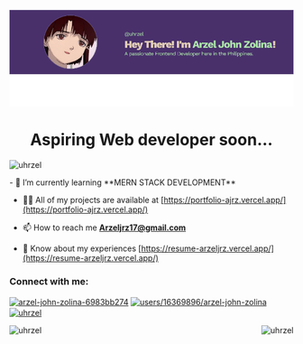 <p align="center"> <img src="image.png" alt="uhrzel" /> </p>
<h1 align="center"> Aspiring Web developer soon...</h1>
<p align="left"> <img src="https://komarev.com/ghpvc/?username=uhrzel&label=Profile%20views&color=0e75b6&style=flat" alt="uhrzel" /> </p>
- 🌱 I’m currently learning **MERN STACK DEVELOPMENT**

- 👨‍💻 All of my projects are available at [https://portfolio-ajrz.vercel.app/](https://portfolio-ajrz.vercel.app/)

- 📫 How to reach me **Arzeljrz17@gmail.com**

- 📄 Know about my experiences [https://resume-arzeljrz.vercel.app/](https://resume-arzeljrz.vercel.app/)

<h3 align="left">Connect with me:</h3>
<p align="left">
<a href="https://linkedin.com/in/arzel-john-zolina-6983bb274" target="blank"><img align="center" src="https://raw.githubusercontent.com/rahuldkjain/github-profile-readme-generator/master/src/images/icons/Social/linked-in-alt.svg" alt="arzel-john-zolina-6983bb274" height="30" width="40" /></a>
<a href="https://stackoverflow.com/users/16369896/arzel-john-zolina" target="blank"><img align="center" src="https://raw.githubusercontent.com/rahuldkjain/github-profile-readme-generator/master/src/images/icons/Social/stack-overflow.svg" alt="users/16369896/arzel-john-zolina" height="30" width="40" /></a>
<a href="https://fb.com/uhrzel" target="blank"><img align="center" src="https://raw.githubusercontent.com/rahuldkjain/github-profile-readme-generator/master/src/images/icons/Social/facebook.svg" alt="uhrzel" height="30" width="40" /></a>
</p>

 <p><img align="left" src="https://github-readme-stats.vercel.app/api/top-langs?username=uhrzel&show_icons=true&locale=en&layout=compact&theme=radical" alt="uhrzel" /></p>
<p><img align="right"  src="https://github-readme-stats.vercel.app/api?username=uhrzel&theme=radical" alt="uhrzel" /></p>
